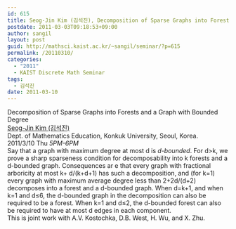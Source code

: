 ```yaml
---
id: 615
title: Seog-Jin Kim (김석진), Decomposition of Sparse Graphs into Forests and a Graph with Bounded Degree
postdate: 2011-03-03T09:18:53+09:00
author: sangil
layout: post
guid: http://mathsci.kaist.ac.kr/~sangil/seminar/?p=615
permalink: /20110310/
categories:
  - "2011"
  - KAIST Discrete Math Seminar
tags:
  - 김석진
date: 2011-03-10
---
```

<div class="talk">
  Decomposition of Sparse Graphs into Forests and a Graph with Bounded Degree
</div>

<div class="speaker">
  <a href="http://home.konkuk.ac.kr/~skim12/">Seog-Jin Kim (김석진)</a><br /> Dept. of Mathematics Education, Konkuk University, Seoul, Korea.
</div>

<div class="date">
  2011/3/10 Thu <em>5PM-6PM</em>
</div>

<div class="abstract">
  Say that a graph with maximum degree at most d is <i>d-bounded</i>. For d>k, we prove a sharp sparseness condition for decomposability into k forests and a d-bounded graph. Consequences ar e that every graph with fractional arboricity at most k+ d/(k+d+1) has such a decomposition, and (for k=1) every graph with maximum average degree less than 2+2d/(d+2) decomposes into a forest and a d-bounded graph. When d=k+1, and when k=1 and d≤6, the d-bounded graph in the decomposition can also be required to be a forest. When k=1 and d≤2, the d-bounded forest can also be required to have at most d edges in each component.<br /> This is joint work with A.V. Kostochka, D.B. West, H. Wu, and X. Zhu.
</div>